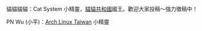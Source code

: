 貓貓貓貓：Cat System 小精靈，[貓貓共和國](https://www.facebook.com/kingofcat4/)國王。歡迎大家投稿～強力徵稿中！

PN Wu (小平)：[Arch Linux Taiwan](https://archlinux.tw) 小精靈






